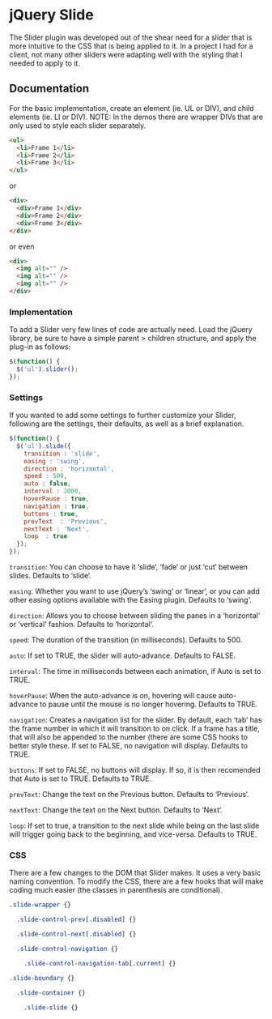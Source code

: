 jQuery Slide
============

The Slider plugin was developed out of the shear need for a slider that is more intuitive to the CSS that is being applied to it. In a project I had for a client, not many other sliders were adapting well with the styling that I needed to apply to it.

Documentation
-------------

For the basic implementation, create an element (ie. UL or DIV), and child elements (ie. LI or DIV). NOTE: In the demos there are wrapper DIVs that are only used to style each slider separately.

```html
<ul>
  <li>Frame 1</li>
  <li>Frame 2</li>
  <li>Frame 3</li>
</ul>
```

or

```html	
<div>
  <div>Frame 1</div>
  <div>Frame 2</div>
  <div>Frame 3</div>
</div>
```

or even

```html
<div>
  <img alt="" />
  <img alt="" />
  <img alt="" />
</div>
```

### Implementation

To add a Slider very few lines of code are actually need. Load the jQuery library, be sure to have a simple parent > children structure, and apply the plug-in as follows:

```js
$(function() {
  $('ul').slider();
});
```

### Settings

If you wanted to add some settings to further customize your Slider, following are the settings, their defaults, as well as a brief explanation.

```js
$(function() {
  $('ul').slide({
    transition : 'slide',
    easing : 'swing',
    direction : 'horizontal',
    speed : 500,
    auto : false,
    interval : 2000,
    hoverPause : true,
    navigation : true,
    buttons : true,
    prevText  : 'Previous',
    nextText : 'Next',
    loop  : true
  });
});
```

`transition`: You can choose to have it ‘slide‘, ‘fade‘ or just ‘cut‘ between slides. Defaults to ‘slide‘.

`easing`: Whether you want to use jQuery’s ‘swing‘ or ‘linear‘, or you can add other easing options available with the Easing plugin. Defaults to ‘swing‘.

`direction`: Allows you to choose between sliding the panes in a ‘horizontal‘ or ‘vertical‘ fashion. Defaults to ‘horizontal‘.

`speed`: The duration of the transition (in milliseconds).  Defaults to 500.

`auto`: If set to TRUE, the slider will auto-advance. Defaults to FALSE.

`interval`: The time in milliseconds between each animation, if Auto is set to TRUE.

`hoverPause`: When the auto-advance is on, hovering will cause auto-advance to pause until the mouse is no longer hovering.  Defaults to TRUE.

`navigation`: Creates a navigation list for the slider. By default, each ‘tab’ has the frame number in which it will transition to on click. If a frame has a title, that will also be appended to the number (there are some CSS hooks to better style these. If set to FALSE, no navigation will display. Defaults to TRUE.

`buttons`: If set to FALSE, no buttons will display. If so, it is then recomended that Auto is set to TRUE. Defaults to TRUE.

`prevText`: Change the text on the Previous button.  Defaults to ‘Previous‘.

`nextText`: Change the text on the Next button.  Defaults to ‘Next‘.

`loop`: If set to true, a transition to the next slide while being on the last slide will trigger going back to the beginning, and vice-versa.  Defaults to TRUE.

### CSS

There are a few changes to the DOM that Slider makes. It uses a very basic naming convention. To modify the CSS, there are a few hooks that will make coding much easier (the classes in parenthesis are conditional).

```css
.slide-wrapper {}

  .slide-control-prev[.disabled] {}

  .slide-control-next[.disabled] {}

  .slide-control-navigation {}

    .slide-control-navigation-tab[.current] {}

.slide-boundary {}

  .slide-container {}

    .slide-slide {}
```